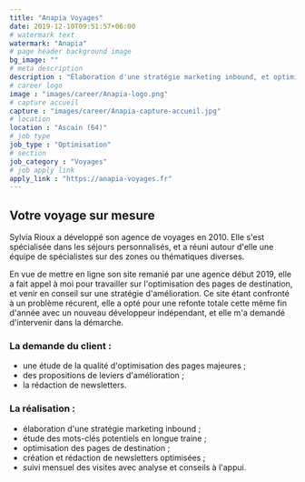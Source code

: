 ```yaml
---
title: "Anapia Voyages"
date: 2019-12-10T09:51:57+06:00
# watermark text
watermark: "Anapia"
# page header background image
bg_image: ""
# meta description
description : "Élaboration d'une stratégie marketing inbound, et optimisation des pages de destination."
# career logo
image : "images/career/Anapia-logo.png"
# capture accueil
capture : "images/career/Anapia-capture-accueil.jpg"
# location
location : "Ascain (64)"
# job type
job_type : "Optimisation"
# section
job_category : "Voyages"
# job apply link
apply_link : "https://anapia-voyages.fr"
---
```



## Votre voyage sur mesure

Sylvia Rioux a développé son agence de voyages en 2010. Elle s'est spécialisée dans les séjours personnalisés, et a réuni autour d'elle une équipe de spécialistes sur des zones ou thématiques diverses.
  

En vue de mettre en ligne son site remanié par une agence début 2019, elle a fait appel à moi pour travailler sur l'optimisation des pages de destination, et venir en conseil sur une stratégie d'amélioration. Ce site étant confronté à un problème récurent, elle a opté pour une refonte totale cette même fin d'année avec un nouveau développeur indépendant, et elle m'a demandé d'intervenir dans la démarche. 

### La demande du client :

* une étude de la qualité d'optimisation des pages majeures ; 
* des propositions de leviers d'amélioration ;
* la rédaction de newsletters.


### La réalisation :

* élaboration d'une stratégie marketing inbound ;
* étude des mots-clés potentiels en longue traine ;
* optimisation des pages de destination ;
* création et rédaction de newsletters optimisées ;
* suivi mensuel des visites avec analyse et conseils à l'appui.